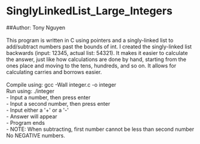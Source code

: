 # SinglyLinkedList_Large_Integers

##Author: Tony Nguyen
<br />
<br />
This program is written in C using pointers and a singly-linked list to add/subtract
numbers past the bounds of int. I created the singly-linked list backwards (input: 12345, 
actual list: 54321). It makes it easier to calculate the answer, just like how calculations
are done by hand, starting from the ones place and moving to the tens, hundreds, and so on.
It allows for calculating carries and borrows easier.
<br />
<br />
Compile using: gcc -Wall integer.c -o integer
<br />
Run using: ./integer
<br />
	- Input a number, then press enter
  <br />
	- Input a second number, then press enter
  <br />
	- Input either a '+' or a '-'
  <br />
	- Answer will appear
  <br />
	- Program ends
  <br />
	- NOTE: When subtracting, first number cannot be less than second number
		No NEGATIVE numbers.

